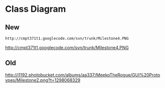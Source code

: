 # Class Diagram #

## New ##
`http://cmpt371t1.googlecode.com/svn/trunk/Milestone4.PNG`

http://cmpt371t1.googlecode.com/svn/trunk/Milestone4.PNG

## Old ##

http://i1192.photobucket.com/albums/aa337/MeekoTheRogue/GUI%20Protoypes/Milestone2.png?t=1298068329